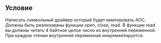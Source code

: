 ## Условие

Написать символьный драйвер который будет имитировать ADC. Должны быть реализованы функции open, close, read.
В функции read вы должны читать 4 байтное целое число из внутренней переменной. При каждом чтении внутренняя переменная инкрементируется.